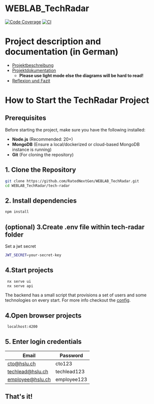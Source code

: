 # WEBLAB_TechRadar

[![Code Coverage](https://codecov.io/gh/RatedNextGen/WEBLAB_TechRadar/branch/main/graph/badge.svg)](https://codecov.io/gh/RatedNextGen/WEBLAB_TechRadar)
[![CI](https://github.com/ratednextgen/WEBLAB_TechRadar/actions/workflows/ci.yml/badge.svg)](https://codecov.io/gh/RatedNextGen/WEBLAB_TechRadar)

# Project description and documentation (in German)

- [Projektbeschreibung](docs/project_description.md)
- [Projektdokumentation](docs/ar42/project_documentation.md) 
  - **Please use light mode else the diagrams will be hard to read!** 
- [Reflexion und Fazit](docs/reflection_fazit.md)

# How to Start the TechRadar Project

## Prerequisites

Before starting the project, make sure you have the following installed:

- **Node.js** (Recommended: 20+)
- **MongoDB** (Ensure a local/dockerized or cloud-based MongoDB instance is running)
- **Git** (For cloning the repository)

## 1. Clone the Repository

```sh
git clone https://github.com/RatedNextGen/WEBLAB_TechRadar.git
cd WEBLAB_TechRadar/tech-radar
```

## 2. Install dependencies

```sh
npm install
```

## (optional) 3.Create .env file within tech-radar folder

Set a jwt secret

```sh
JWT_SECRET=your-secret-key
```

## 4.Start projects
```sh
 nx serve ui
 nx serve api
``` 
The backend has a small script that provisions a set of users and some technologies on every start.
For more info checkout the [config](tech-radar/apps/api/src/config/database.ts).

## 4.Open browser projects

```sh
 localhost:4200
```

## 5. Enter login credentials

| Email            | Password    |
|------------------|-------------|
| cto@hslu.ch      | cto123      |
| techlead@hslu.ch | techlead123 |
| employee@hslu.ch | employee123 |

## That's it!